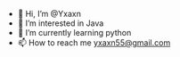 - 👋 Hi, I’m @Yxaxn
- 👀 I’m interested in Java
- 🌱 I’m currently learning python
- 📫 How to reach me yxaxn55@gmail.com

<!---
Yxaxn/Yxaxn is a ✨ special ✨ repository because its `README.md` (this file) appears on your GitHub profile.
You can click the Preview link to take a look at your changes.
--->
